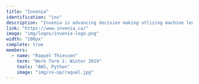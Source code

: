```yaml
---
title: "Invenia"
identification: "inv"
description: "Invenia is advancing decision making utlizing machine learning."
link: "https://www.invenia.ca/"
image: "img/logos/invenia-logo.png"
width: "100px"
complete: true
members:
  - name: "Raquel Thiessen"
    term: "Work Term 1: Winter 2019"
    tools: "AWS, Python"
    image: "img/co-op/raquel.jpg"
---
```


